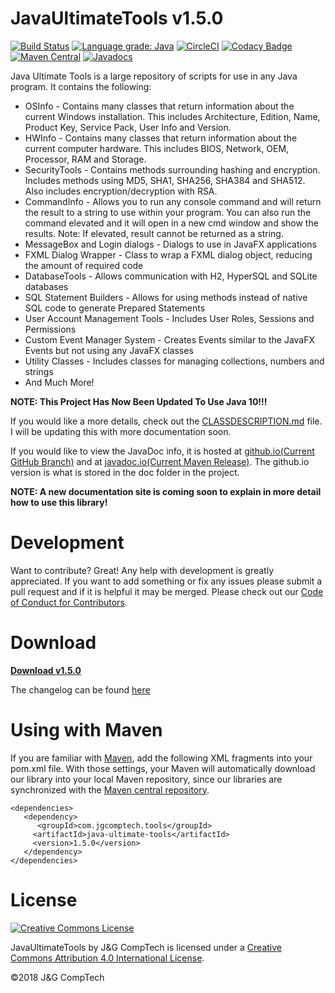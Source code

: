# JavaUltimateTools v1.5.0
[![Build Status](https://travis-ci.org/JGCompTech/JavaUltimateTools.svg?branch=master)](https://travis-ci.org/JGCompTech/JavaUltimateTools) [![Language grade: Java](https://img.shields.io/lgtm/grade/java/g/JGCompTech/JavaUltimateTools.svg?logo=lgtm&logoWidth=18)](https://lgtm.com/projects/g/JGCompTech/JavaUltimateTools/context:java) [![CircleCI](https://circleci.com/gh/JGCompTech/JavaUltimateTools.svg?style=svg)](https://circleci.com/gh/JGCompTech/JavaUltimateTools) [![Codacy Badge](https://api.codacy.com/project/badge/Grade/280242febbb04309ac1212f3be380baa)](https://app.codacy.com/app/jlgager/JavaUltimateTools?utm_source=github.com&utm_medium=referral&utm_content=JGCompTech/JavaUltimateTools&utm_campaign=Badge_Grade_Dashboard) [![Maven Central](https://maven-badges.herokuapp.com/maven-central/com.jgcomptech.tools/java-ultimate-tools/badge.svg?style=flat-square)](https://maven-badges.herokuapp.com/maven-central/com.jgcomptech.tools/java-ultimate-tools/) [![Javadocs](http://www.javadoc.io/badge/com.jgcomptech.tools/java-ultimate-tools.svg?style=flat-square)](http://www.javadoc.io/doc/com.jgcomptech.tools/java-ultimate-tools)

Java Ultimate Tools is a large repository of scripts for use in any Java program. It contains the following:
- OSInfo - Contains many classes that return information about the current Windows installation. This includes Architecture, Edition, Name, Product Key, Service Pack, User Info and Version.
- HWInfo - Contains many classes that return information about the current computer hardware. This includes BIOS, Network, OEM, Processor, RAM and Storage.
- SecurityTools - Contains methods surrounding hashing and encryption. Includes methods using MD5, SHA1, SHA256, SHA384 and SHA512. Also includes encryption/decryption with RSA.
- CommandInfo - Allows you to run any console command and will return the result to a string to use within your program. You can also run the command elevated and it will open in a new cmd window and show the results. Note: If elevated, result cannot be returned as a string.
- MessageBox and Login dialogs - Dialogs to use in JavaFX applications
- FXML Dialog Wrapper - Class to wrap a FXML dialog object, reducing the amount of required code
- DatabaseTools - Allows communication with H2, HyperSQL and SQLite databases
- SQL Statement Builders - Allows for using methods instead of native SQL code to generate Prepared Statements
- User Account Management Tools - Includes User Roles, Sessions and Permissions
- Custom Event Manager System - Creates Events similar to the JavaFX Events but not using any JavaFX classes
- Utility Classes - Includes classes for managing collections, numbers and strings
- And Much More!

**NOTE: This Project Has Now Been Updated To Use Java 10!!!**

If you would like a more details, check out the [CLASSDESCRIPTION.md](https://github.com/JGCompTech/JavaUltimateTools/blob/master/CLASSDESCRIPTION.md) file. I will be updating this with more documentation soon.

If you would like to view the JavaDoc info, it is hosted at [github.io(Current GitHub Branch)](https://jgcomptech.github.io/JavaUltimateTools/) and at [javadoc.io(Current Maven Release)](http://www.javadoc.io/doc/com.jgcomptech.tools/java-ultimate-tools). The github.io version is what is stored in the doc folder in the project.

**NOTE: A new documentation site is coming soon to explain in more detail how to use this library!**

# Development
Want to contribute? Great!
Any help with development is greatly appreciated. If you want to add something or fix any issues please submit a pull request and if it is helpful it may be merged. Please check out our [Code of Conduct for Contributors](https://github.com/JGCompTech/JavaUltimateTools/blob/master/code-of-conduct.md).

# Download
**[Download v1.5.0](https://github.com/JGCompTech/JavaUltimateTools/releases/tag/v1.5.0)**

The changelog can be found [here](https://github.com/JGCompTech/JavaUltimateTools/blob/master/Changelog.txt)

# Using with Maven
If you are familiar with [Maven](http://maven.apache.org), add the following XML
fragments into your pom.xml file. With those settings, your Maven will automatically download our library into your local Maven repository, since our libraries are synchronized with the [Maven central repository](http://repo1.maven.org/maven2/com/jgcomptech/tools/java-ultimate-tools/).

    <dependencies>
       <dependency>
          <groupId>com.jgcomptech.tools</groupId>
         <artifactId>java-ultimate-tools</artifactId>
         <version>1.5.0</version>
       </dependency>
    </dependencies>

# License
[![Creative Commons License](https://i.creativecommons.org/l/by/4.0/88x31.png)](http://creativecommons.org/licenses/by/4.0/)

JavaUltimateTools by J&G CompTech is licensed under a [Creative Commons Attribution 4.0 International License](http://creativecommons.org/licenses/by/4.0/).

&copy;2018 J&amp;G CompTech
